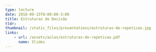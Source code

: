 ```yaml
---
type: lecture
date: 2018-09-15T0:00:08-3:00
title: Estruturas de Decisão
tldr: 
thumbnail: /static_files/presentations/estruturas-de-repeticao.jpg
links: 
    - url: /assets/aulas/estruturas-de-repeticao.pdf
      name: Slides
---
```

